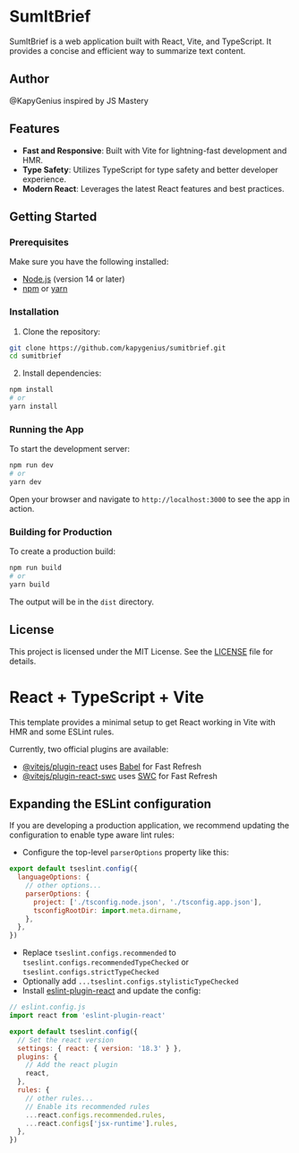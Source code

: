 
# SumItBrief
SumItBrief is a web application built with React, Vite, and TypeScript. It provides a concise and efficient way to summarize text content.

## Author
@KapyGenius inspired by JS Mastery

## Features

- **Fast and Responsive**: Built with Vite for lightning-fast development and HMR.
- **Type Safety**: Utilizes TypeScript for type safety and better developer experience.
- **Modern React**: Leverages the latest React features and best practices.

## Getting Started

### Prerequisites

Make sure you have the following installed:

- [Node.js](https://nodejs.org/) (version 14 or later)
- [npm](https://www.npmjs.com/) or [yarn](https://yarnpkg.com/)

### Installation

1. Clone the repository:

  ```sh
  git clone https://github.com/kapygenius/sumitbrief.git
  cd sumitbrief
  ```

2. Install dependencies:

  ```sh
  npm install
  # or
  yarn install
  ```

### Running the App

To start the development server:

```sh
npm run dev
# or
yarn dev
```

Open your browser and navigate to `http://localhost:3000` to see the app in action.

### Building for Production

To create a production build:

```sh
npm run build
# or
yarn build
```

The output will be in the `dist` directory.

## License

This project is licensed under the MIT License. See the [LICENSE](./LICENSE) file for details.

# React + TypeScript + Vite

This template provides a minimal setup to get React working in Vite with HMR and some ESLint rules.

Currently, two official plugins are available:

- [@vitejs/plugin-react](https://github.com/vitejs/vite-plugin-react/blob/main/packages/plugin-react/README.md) uses [Babel](https://babeljs.io/) for Fast Refresh
- [@vitejs/plugin-react-swc](https://github.com/vitejs/vite-plugin-react-swc) uses [SWC](https://swc.rs/) for Fast Refresh

## Expanding the ESLint configuration

If you are developing a production application, we recommend updating the configuration to enable type aware lint rules:

- Configure the top-level `parserOptions` property like this:

```js
export default tseslint.config({
  languageOptions: {
    // other options...
    parserOptions: {
      project: ['./tsconfig.node.json', './tsconfig.app.json'],
      tsconfigRootDir: import.meta.dirname,
    },
  },
})
```

- Replace `tseslint.configs.recommended` to `tseslint.configs.recommendedTypeChecked` or `tseslint.configs.strictTypeChecked`
- Optionally add `...tseslint.configs.stylisticTypeChecked`
- Install [eslint-plugin-react](https://github.com/jsx-eslint/eslint-plugin-react) and update the config:

```js
// eslint.config.js
import react from 'eslint-plugin-react'

export default tseslint.config({
  // Set the react version
  settings: { react: { version: '18.3' } },
  plugins: {
    // Add the react plugin
    react,
  },
  rules: {
    // other rules...
    // Enable its recommended rules
    ...react.configs.recommended.rules,
    ...react.configs['jsx-runtime'].rules,
  },
})
```
